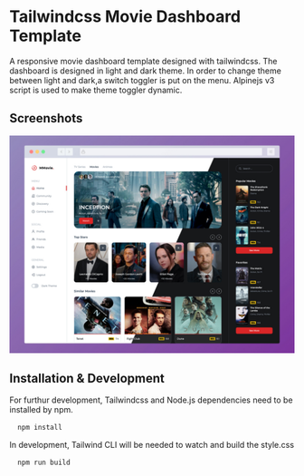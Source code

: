 # Tailwindcss Movie Dashboard Template

A responsive movie dashboard template designed with tailwindcss.
The dashboard is designed in light and dark theme.
In order to change theme between light and dark,a switch toggler is put on the menu.
Alpinejs v3 script is used to make theme toggler dynamic.

## Screenshots

![App Screenshot](screenshot.jpg)

## Installation & Development

For furthur development, Tailwindcss and Node.js dependencies need to be installed by npm.

```bash
  npm install
```

In development, Tailwind CLI will be needed to watch and build the style.css

```bash
  npm run build
```

